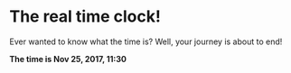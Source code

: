 # The real time clock!

Ever wanted to know what the time is? Well, your journey is about to end!

**The time is Nov 25, 2017, 11:30**